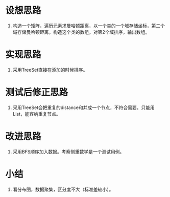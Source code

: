 # 设想思路
1. 构造一个矩阵，遍历元素求曼哈顿距离，以一个类的一个域存储坐标，第二个域存储曼哈顿距离。构造这个类的数组。对第2个域排序，输出数组。

# 实现思路
1. 采用TreeSet直接在添加的时候排序。

# 测试后修正思路
1. 采用TreeSet会把重复的distance和并成一个节点，不符合需要。只能用List，能容纳重复节点。

# 改进思路
1. 采用BFS顺序加入数据。考察侧重数学是一个测试用例。

# 小结
1. 看分布图，数据聚集，区分度不大（标准差较小）。